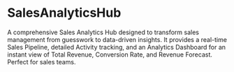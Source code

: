 # SalesAnalyticsHub
A comprehensive Sales Analytics Hub designed to transform sales management from guesswork to data-driven insights. It provides a real-time Sales Pipeline, detailed Activity tracking, and an Analytics Dashboard for an instant view of Total Revenue, Conversion Rate, and Revenue Forecast. Perfect for sales teams.
